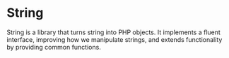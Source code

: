 String
======

String is a library that turns string into PHP objects. It implements a fluent interface, improving how we manipulate
strings, and extends functionality by providing common functions.
